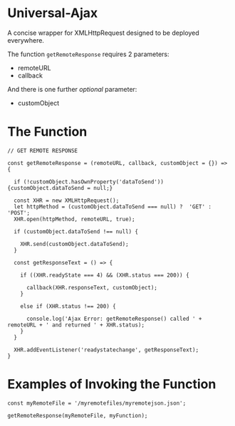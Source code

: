 # Universal-Ajax

A concise wrapper for XMLHttpRequest designed to be deployed everywhere.

The function `getRemoteResponse` requires 2 parameters:

* remoteURL
* callback

And there is one further *optional* parameter:

* customObject

# The Function
```
// GET REMOTE RESPONSE

const getRemoteResponse = (remoteURL, callback, customObject = {}) => {

  if (!customObject.hasOwnProperty('dataToSend')) {customObject.dataToSend = null;}

  const XHR = new XMLHttpRequest();
  let httpMethod = (customObject.dataToSend === null) ?  'GET' : 'POST';
  XHR.open(httpMethod, remoteURL, true);

  if (customObject.dataToSend !== null) {
    
    XHR.send(customObject.dataToSend);
  }
  
  const getResponseText = () => {
  
    if ((XHR.readyState === 4) && (XHR.status === 200)) {

      callback(XHR.responseText, customObject);
    }

    else if (XHR.status !== 200) {

      console.log('Ajax Error: getRemoteResponse() called ' + remoteURL + ' and returned ' + XHR.status);
    }
  }
  
  XHR.addEventListener('readystatechange', getResponseText);
}
```
# Examples of Invoking the Function

```
const myRemoteFile = '/myremotefiles/myremotejson.json';

getRemoteResponse(myRemoteFile, myFunction);
```
